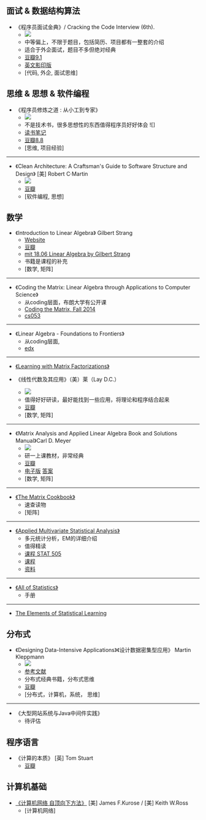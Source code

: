 ## 面试 & 数据结构算法
- 《程序员面试金典》/ Cracking the Code Interview (6th). 
    - ![](http://progressed.io/bar/65?title=done)
    - 中等偏上，不限于题目，包括简历、项目都有一整套的介绍
    - 适合于外企面试，题目不多但绝对经典
    - [豆瓣9.1](https://book.douban.com/subject/25753386/)
    - [英文影印版](../资源/书籍/Cracking%20the%20Coding%20Interview,%206th%20Edition%20189%20Programming%20Questions%20and%20Solutions.pdf)
    - [代码, 外企, 面试思维]
    
## 思维 & 思想 & 软件编程
- 《程序员修炼之道 : 从小工到专家》
    - ![](http://progressed.io/bar/100?title=done)
    - 不是技术书，很多思想性的东西值得程序员好好体会 ![]
    - [读书笔记](笔记/The%20Pragmatic%20Programmer.pdf)
    - [豆瓣8.8](https://book.douban.com/subject/5387402/)
    - [思维, 项目经验]
---
- 《Clean Architecture: A Craftsman's Guide to Software Structure and Design》 [美] Robert C·Martin 
    - ![](http://progressed.io/bar/0?title=todo)
    - [豆瓣](https://book.douban.com/subject/26915970/)
    - [软件编程, 思想]
    
    
##  数学 
- 《Introduction to Linear Algebra》 Gilbert Strang
    - [Website](http://math.mit.edu/~gs/linearalgebra/)
    - [豆瓣](https://book.douban.com/subject/3582335/)
    - [mit 18.06 Linear Algebra by Gilbert Strang](https://ocw.mit.edu/courses/mathematics/18-06sc-linear-algebra-fall-2011/#)
    - 书籍是课程的补充
    - [数学, 矩阵]
---    

- 《Coding the Matrix: Linear Algebra through Applications to Computer Science》
    - 从coding层面，布朗大学有公开课
    - [Coding the Matrix, Fall 2014](https://cs.brown.edu/video/channels/coding-matrix-fall-2014/?page=1)
    - [cs053](http://cs.brown.edu/courses/cs053/current/lectures.htm)
----

- 《Linear Algebra - Foundations to Frontiers》
    - 从coding层面, 
    - [edx](https://www.edx.org/course/laff-linear-algebra-foundations-to-frontiers)
----

- [《Learning with Matrix Factorizations》](http://ttic.uchicago.edu/~nati/Publications/thesis.pdf)
    
    
- 《线性代数及其应用》（美）莱（Lay D.C.） 
    - ![](http://progressed.io/bar/80?title=done)
    - 值得好好研读，最好能找到一些应用，将理论和程序结合起来
    - [豆瓣](https://book.douban.com/subject/1425950/)
    - [数学, 矩阵]

---
- 《Matrix Analysis and Applied Linear Algebra Book and Solutions Manual》Carl D. Meyer 
    - ![](http://progressed.io/bar/30?title=done)
    - 研一上课教材，非常经典
    - [豆瓣](https://book.douban.com/subject/1479316/)
    - [电子版](../资源/书籍/Matrix_Analysis.pdf) [答案](../资源/书籍/[Carl_Dean_Meyer]_Matrix_Analysis_and_Applied_Line(BookZZ.org).pdf)
    - [数学, 矩阵]
----

- [《The Matrix Cookbook》](https://www.ics.uci.edu/~welling/teaching/KernelsICS273B/MatrixCookBook.pdf)
    - 速查读物
    - [矩阵]
----

- [《Applied Multivariate Statistical Analysis》](https://book.douban.com/subject/2144119/)
    - 多元统计分析，EM的详细介绍
    - 值得精读
    - [课程 STAT 505](https://onlinecourses.science.psu.edu/statprogram/stat505)
    - [课程](http://nptel.ac.in/courses/110105060/)
    - [资料](http://faculty.chicagobooth.edu/ruey.tsay/teaching/ama/sp2012/)
----
   
- [《All of Statistics》](https://book.douban.com/subject/2285151/)
    - 手册
----

- [The Elements of Statistical Learning]()

## 分布式
- 《Designing Data-Intensive Applications》《设计数据密集型应用》 Martin Kleppmann
    - ![](http://progressed.io/bar/0?title=todo)
    - [参考文献](https://github.com/ept/ddia-references)
    - 分布式经典书籍，分布式思维
    - [豆瓣](https://book.douban.com/subject/26197294/)
    - [分布式，计算机，系统， 思维]
----

- 《大型网站系统与Java中间件实践》
    - 待评估

## 程序语言
- 《计算的本质》 [英] Tom Stuart 
    - [豆瓣](https://book.douban.com/subject/26148763/)
    
## 计算机基础
- [《计算机网络 自顶向下方法》](https://book.douban.com/subject/26176870/) [美] James F.Kurose / [美] Keith W.Ross 
    - [计算机网络]
